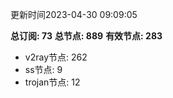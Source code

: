 更新时间2023-04-30 09:09:05

**总订阅: 73**
**总节点: 889**
**有效节点: 283**
- v2ray节点: 262
- ss节点: 9
- trojan节点: 12

